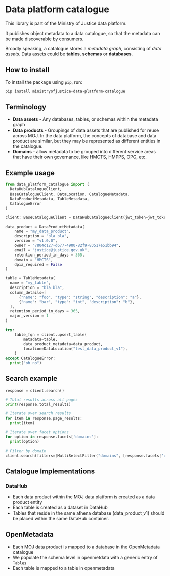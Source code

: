 # Data platform catalogue

This library is part of the Ministry of Justice data platform.

It publishes object metadata to a data catalogue, so that the
metadata can be made discoverable by consumers.

Broadly speaking, a catalogue stores a _metadata graph_, consisting of
_data assets_. Data assets could be **tables**, **schemas** or **databases**.

## How to install

To install the package using `pip`, run:

```shell
pip install ministryofjustice-data-platform-catalogue
```

## Terminology

- **Data assets** - Any databases, tables, or schemas within the metadata graph
- **Data products** - Groupings of data assets that are published for
  reuse across MOJ. In the data platform, the concepts of database and data
  product are similar, but they may be represented as different entities in the
  catalogue.
- **Domains** - allow metadata to be grouped into different service areas that have
  their own governance, like HMCTS, HMPPS, OPG, etc.

## Example usage

```python
from data_platform_catalogue import (
  DataHubCatalogueClient,
  BaseCatalogueClient, DataLocation, CatalogueMetadata,
  DataProductMetadata, TableMetadata,
  CatalogueError
)

client: BaseCatalogueClient = DataHubCatalogueClient(jwt_token=jwt_token, api_url=api_url)

data_product = DataProductMetadata(
    name = "my_data_product",
    description = "bla bla",
    version = "v1.0.0",
    owner = "7804c127-d677-4900-82f9-83517e51bb94",
    email = "justice@justice.gov.uk",
    retention_period_in_days = 365,
    domain = "HMCTS",
    dpia_required = False
)

table = TableMetadata(
  name = "my_table",
  description = "bla bla",
  column_details=[
      {"name": "foo", "type": "string", "description": "a"},
      {"name": "bar", "type": "int", "description": "b"},
  ],
  retention_period_in_days = 365,
  major_version = 1
)

try:
    table_fqn = client.upsert_table(
        metadata=table,
        data_product_metadata=data_product,
        location=DataLocation("test_data_product_v1"),
    )
except CatalogueError:
  print("oh no")
```

## Search example

```python
response = client.search()

# Total results across all pages
print(response.total_results)

# Iterate over search results
for item in response.page_results:
  print(item)

# Iterate over facet options
for option in response.facets['domains']:
  print(option)

# Filter by domain
client.search(filters=[MultiSelectFilter("domains", [response.facets['domains'][0].value])])
```

## Catalogue Implementations

### DataHub

- Each data product within the MOJ data platform is created as a data product entity
- Each table is created as a dataset in DataHub
- Tables that reside in the same athena database (data_product_v1) should
  be placed within the same DataHub container.

## OpenMetadata

- Each MOJ data product is mapped to a database in the OpenMetadata catalogue
- We populate the schema level in openmetdata with a generic entry of `Tables`
- Each table is mapped to a table in openmetadata
